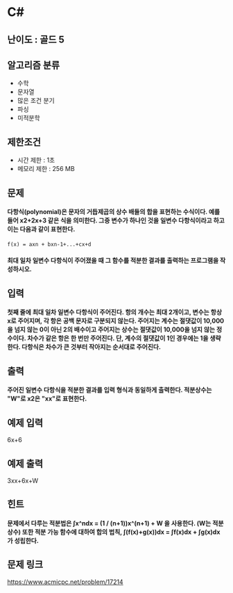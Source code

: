 # C#

## 난이도 : 골드 5

## 알고리즘 분류
  - 수학
  - 문자열
  - 많은 조건 분기
  - 파싱
  - 미적분학

## 제한조건
  - 시간 제한 : 1초
  - 메모리 제한 : 256 MB

## 문제
#### 다항식(polynomial)은 문자의 거듭제곱의 상수 배들의 합을 표현하는 수식이다. 예를 들어 x2+2x+3 같은 식을 의미한다. 그중 변수가 하나인 것을 일변수 다항식이라고 하고 이는 다음과 같이 표현한다.
	f(x) = axn + bxn-1+...+cx+d
#### 최대 일차 일변수 다항식이 주어졌을 때 그 함수를 적분한 결과를 출력하는 프로그램을 작성하시오.

## 입력
#### 첫째 줄에 최대 일차 일변수 다항식이 주어진다. 항의 개수는 최대 2개이고, 변수는 항상 x로 주어지며, 각 항은 공백 문자로 구분되지 않는다. 주어지는 계수는 절댓값이 10,000을 넘지 않는 0이 아닌 2의 배수이고 주어지는 상수는 절댓값이 10,000을 넘지 않는 정수이다. 차수가 같은 항은 한 번만 주어진다. 단, 계수의 절댓값이 1인 경우에는 1을 생략한다. 다항식은 차수가 큰 것부터 작아지는 순서대로 주어진다.

## 출력
#### 주어진 일변수 다항식을 적분한 결과를 입력 형식과 동일하게 출력한다. 적분상수는 "W"로 x2은 "xx"로 표현한다.

## 예제 입력
6x+6<br/>

## 예제 출력
3xx+6x+W<br/>

## 힌트
#### 문제에서 다루는 적분법은 ∫x^ndx = (1 / (n+1))x^(n+1) + W 을 사용한다. (W는 적분상수) 또한 적분 가능 함수에 대하여 합의 법칙, ∫(f(x)+g(x))dx = ∫f(x)dx + ∫g(x)dx 가 성립한다.

## 문제 링크
https://www.acmicpc.net/problem/17214